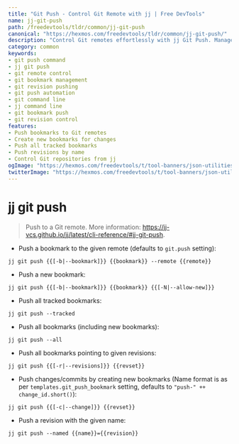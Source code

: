 ```yaml
---
title: "Git Push - Control Git Remote with jj | Free DevTools"
name: jj-git-push
path: /freedevtools/tldr/common/jj-git-push
canonical: "https://hexmos.com/freedevtools/tldr/common/jj-git-push/"
description: "Control Git remotes effortlessly with jj Git Push. Manage bookmarks and revisions efficiently. Free online tool, no registration required."
category: common
keywords:
- git push command
- jj git push
- git remote control
- git bookmark management
- git revision pushing
- git push automation
- git command line
- jj command line
- git bookmark push
- git revision control
features:
- Push bookmarks to Git remotes
- Create new bookmarks for changes
- Push all tracked bookmarks
- Push revisions by name
- Control Git repositories from jj
ogImage: "https://hexmos.com/freedevtools/t/tool-banners/json-utilities-banner.png"
twitterImage: "https://hexmos.com/freedevtools/t/tool-banners/json-utilities-banner.png"
---
```


# jj git push

> Push to a Git remote.
> More information: <https://jj-vcs.github.io/jj/latest/cli-reference/#jj-git-push>.

- Push a bookmark to the given remote (defaults to `git.push` setting):

`jj git push {{[-b|--bookmark]}} {{bookmark}} --remote {{remote}}`

- Push a new bookmark:

`jj git push {{[-b|--bookmark]}} {{bookmark}} {{[-N|--allow-new]}}`

- Push all tracked bookmarks:

`jj git push --tracked`

- Push all bookmarks (including new bookmarks):

`jj git push --all`

- Push all bookmarks pointing to given revisions:

`jj git push {{[-r|--revisions]}} {{revset}}`

- Push changes/commits by creating new bookmarks (Name format is as per `templates.git_push_bookmark` setting, defaults to `"push-" ++ change_id.short()`):

`jj git push {{[-c|--change]}} {{revset}}`

- Push a revision with the given name:

`jj git push --named {{name}}={{revision}}`
